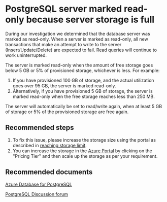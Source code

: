 <properties
	pageTitle="Orcas PostgreSQL server marked read-only"
	description="Orcas PostgreSQL server not eritable because server storage is full"
	infoBubbleText="Found PostgreSQL server read-only. See details on the right"
	service="microsoft.dbforpostgresql"
	resource="dbforpostgresql"
	authors="seanliang,pranabm"
	displayOrder="100"
	articleId="dbforpostgresql-disk-full-error"
	diagnosticScenario="OrcasPostgresServerNotWritable"
	selfHelpType="rca"
	supportTopicIds="32569395"
	resourceTags="windows, linux"
	productPesIds="16222" 
	cloudEnvironments="public"
/>

# PostgreSQL server marked read-only because server storage is full

<!--issueDescription-->
During our investigation we determined that the database server was marked as read-only. When a server is marked as read-only, all new transactions that make an attempt to write to the server (Insert/Update/Delete) are expected to fail. Read queries will continue to work uninterrupted.

The server is marked read-only when the amount of free storage goes below 5 GB or 5% of provisioned storage, whichever is less. For example:

1. If you have provisioned 100 GB of storage, and the actual utilization goes over 95 GB, the server is marked read-only.
2. Alternatively, if you have provisioned 5 GB of storage, the server is marked read-only when the free storage reaches less than 250 MB.

The server will automatically be set to read/write again, when at least 5 GB of storage or 5% of the provisioned storage are free again.
<!--/issueDescription-->

## **Recommended steps**

1. To fix this issue, please increase the storage size using the portal as described in [reaching storage limit](https://docs.microsoft.com/azure/postgrsql/concepts-pricing-tiers).
2. You can increase the storage in the [Azure Portal](https://portal.azure.com) by clicking on the "Pricing Tier" and then scale up the storage as per your requirement.

## **Recommended documents**

[Azure Database for PostgreSQL](https://azure.microsoft.com/services/postgresql/)

[PostgreSQL Discussion forum](https://social.msdn.microsoft.com/Forums/home?forum=AzureDatabaseforPostgreSQL)
